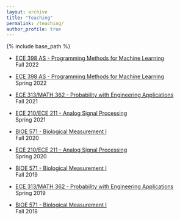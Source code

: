 ```yaml
---
layout: archive
title: "Teaching"
permalink: /teaching/
author_profile: true
---
```


{% include base_path %}

* [ECE 398 AS - Programming Methods for Machine Learning](https://courses.grainger.illinois.edu/ECE398AS/fa2022/) <br/>
  Fall 2022
  
* [ECE 398 AS - Programming Methods for Machine Learning](https://courses.grainger.illinois.edu/ECE398AS/sp2022/) <br/>
  Spring 2022

* [ECE 313/MATH 362 - Probability with Engineering Applications](https://courses.engr.illinois.edu/ece313/fa2021) <br/>
  Fall 2021

* [ECE 210/ECE 211 - Analog Signal Processing](https://courses.engr.illinois.edu/ECE210/sp2021/index.html) <br/>
  Spring 2021
  
* [BIOE 571 - Biological Measurement I]() <br/>
  Fall 2020

* [ECE 210/ECE 211 - Analog Signal Processing](https://courses.engr.illinois.edu/ECE210/sp2020/index.html) <br/>
  Spring 2020

* [BIOE 571 - Biological Measurement I](https://courses.grainger.illinois.edu/BIOE571/FA2019/INDEX.HTML) <br/>
  Fall 2019

* [ECE 313/MATH 362 - Probability with Engineering Applications](https://courses.engr.illinois.edu/ece313/sp2019) <br/>
  Spring 2019
  
* [BIOE 571 - Biological Measurement I](https://courses.grainger.illinois.edu/BIOE571/FA2018/INDEX.HTML) <br/>
  Fall 2018

